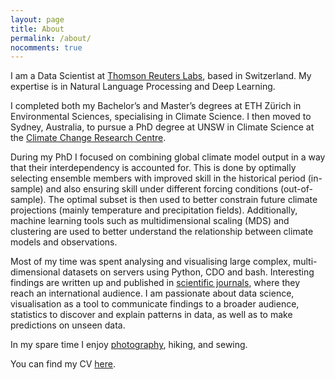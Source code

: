 ```yaml
---
layout: page
title: About
permalink: /about/
nocomments: true
---
```


I am a Data Scientist at [Thomson Reuters Labs](https://innovation.thomsonreuters.com/en/labs.html), based in Switzerland. My expertise is in Natural Language Processing and Deep Learning.

I completed both my Bachelor’s and Master’s degrees at ETH Zürich in Environmental Sciences, specialising in Climate Science. I then moved to Sydney, Australia, to pursue a PhD degree at UNSW in Climate Science at the [Climate Change Research Centre](http://www.ccrc.unsw.edu.au/ccrc-team/students/nadja-herger).

During my PhD I focused on combining global climate model output in a way that their interdependency is accounted for. This is done by optimally selecting ensemble members with improved skill in the historical period (in-sample) and also ensuring skill under different forcing conditions (out-of-sample). The optimal subset is then used to better constrain future climate projections (mainly temperature and precipitation fields). Additionally, machine learning tools such as multidimensional scaling (MDS) and clustering are used to better understand the relationship between climate models and observations.

Most of my time was spent analysing and visualising large complex, multi-dimensional datasets on servers using Python, CDO and bash. Interesting findings are written up and published in [scientific journals](publications.md), where they reach an international audience. I am passionate about data science, visualisation as a tool to communicate findings to a broader audience, statistics to discover and explain patterns in data, as well as to make predictions on unseen data.

In my spare time I enjoy [photography](https://500px.com/nadja_herger), hiking, and sewing.

You can find my CV <a href="https://www.dropbox.com/s/8f32bib8vxxlp2x/NadjaHerger_CV.pdf?dl=0" target="_blank">here</a>.
